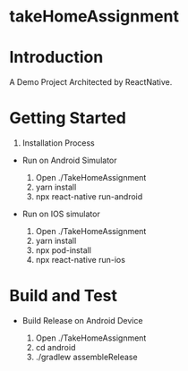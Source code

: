 # takeHomeAssignment

# Introduction

A Demo Project Architected by ReactNative.

# Getting Started

1. Installation Process

- Run on Android Simulator

  1.  Open ./TakeHomeAssignment
  2.  yarn install
  3.  npx react-native run-android

- Run on IOS simulator

  1.  Open ./TakeHomeAssignment
  2.  yarn install
  3.  npx pod-install
  4.  npx react-native run-ios

# Build and Test

- Build Release on Android Device

  1.  Open ./TakeHomeAssignment
  2.  cd android
  3.  ./gradlew assembleRelease
